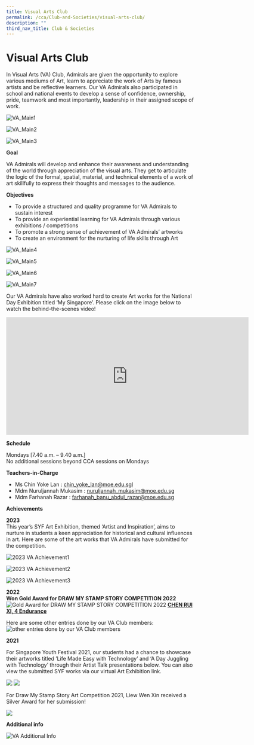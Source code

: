 ```yaml
---
title: Visual Arts Club
permalink: /cca/Club-and-Societies/visual-arts-club/
description: ""
third_nav_title: Club & Societies
---
```

# Visual Arts Club
In Visual Arts (VA) Club, Admirals are given the opportunity to explore various mediums of Art, learn to appreciate the work of Arts by famous artists and be reflective learners. Our VA Admirals also participated in school and national events to develop a sense of confidence, ownership, pride, teamwork and most importantly, leadership in their assigned scope of work.

![VA_Main1](/images/va_main1.jpg)

![VA_Main2](/images/va_main2.jpg)

![VA_Main3](/images/va_main3.jpg)

**Goal**

VA Admirals will develop and enhance their awareness and understanding of the world through appreciation of the visual arts. They get to articulate the logic of the formal, spatial, material, and technical elements of a work of art skillfully to express their thoughts and messages to the audience.


**Objectives**

* To provide a structured and quality programme for VA Admirals to sustain interest
* To provide an experiential learning for VA Admirals through various exhibitions / competitions
* To promote a strong sense of achievement of VA Admirals’ artworks 
* To create an environment for the nurturing of life skills through Art


![VA_Main4](/images/va_main4.jpg)

![VA_Main5](/images/va_main5.jpg)

![VA_Main6](/images/va_main6.jpg)

![VA_Main7](/images/va_main7.jpg)

Our VA Admirals have also worked hard to create Art works for the National Day Exhibition titled ‘My Singapore’. Please click on the image below to watch the behind-the-scenes video!

<iframe allowfullscreen="" allow="accelerometer; autoplay; clipboard-write; encrypted-media; gyroscope; picture-in-picture; web-share" frameborder="0" title="YouTube video player" src="https://www.youtube.com/embed/KsRY2sBO7nQ?si=n0q1Uw34Ok-a8x9T" height="315" width="650"></iframe>

**Schedule**

Mondays [7.40 a.m. – 9.40 a.m.] <br>
No additional sessions beyond CCA sessions on Mondays

**Teachers-in-Charge**

* Ms Chin Yoke Lan : <a href="mailto:chin_yoke_lan@moe.edu.sg">chin_yoke_lan@moe.edu.sgl</a>
* Mdm Nuruljannah Mukasim : nuruljannah_mukasim@moe.edu.sg 
* Mdm Farhanah Razar : farhanah_banu_abdul_razar@moe.edu.sg


**Achievements**

**2023** <br>
This year’s SYF Art Exhibition, themed ‘Artist and Inspiration’, aims to nurture in students a keen appreciation for historical and cultural influences in art.
Here are some of the art works that VA Admirals have submitted for the competition. 

![2023 VA Achievement1](/images/2023_va_achievment1.png)

![2023 VA Achievement2](/images/2023_va_achievment2.png)

![2023 VA Achievement3](/images/2023_va_achievment3.png)


**2022** <br>
**Won Gold Award for DRAW MY STAMP STORY COMPETITION 2022**
![Gold Award for DRAW MY STAMP STORY COMPETITION 2022](/images/2023%20stamp%20story%20competition.jpg)
<b><u>CHEN RUI XI, 4 Endurance</u></b>

Here are some other entries done by our VA Club members:
![other entries done by our VA Club members](/images/2023%20stamp%20story.JPG)

**2021**

For Singapore Youth Festival 2021, our students had a chance to showcase their artworks titled ’Life Made Easy with Technology’ and ‘A Day Juggling with Technology’ through their Artist Talk presentations below. You can also view the submitted SYF works via our virtual Art Exhibition link.

![](/images/VA2.jpg)
![](/images/VA3.jpg)

For Draw My Stamp Story Art Competition 2021, Liew Wen Xin received a Silver Award for her submission!

![](/images/VA4.jpg)


**Additional info**

![VA Additional Info](/images/va_additional_info.jpg)